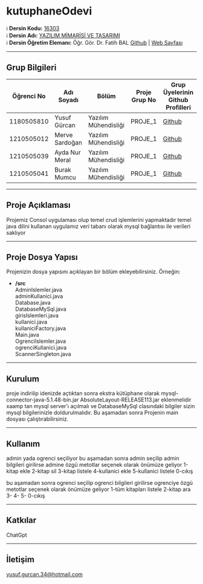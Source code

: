 # kutuphaneOdevi

:information_source: **Dersin Kodu:** [16303](https://ebp.klu.edu.tr/Ders/dersDetay/YAZ16303/716026/tr)  
:information_source: **Dersin Adı:** [YAZILIM MİMARİSİ VE TASARIMI](https://ebp.klu.edu.tr/Ders/dersDetay/YAZ16303/716026/tr)  
:information_source: **Dersin Öğretim Elemanı:** Öğr. Gör. Dr. Fatih BAL  [Github](https://github.com/balfatih)   |    [Web Sayfası](https://balfatih.github.io/)
   
---

## Grup Bilgileri

| Öğrenci No | Adı Soyadı           | Bölüm          		   | Proje Grup No | Grup Üyelerinin Github Profilleri                 |
|------------|----------------------|--------------------------|---------------|---------------------------------------------------|
| 1180505810  | Yusuf Gürcan			| Yazılım Mühendisliği     | PROJE_1       | [Github](https://github.com/Joseph0grcn)     |
| 1210505012  | Merve Sardoğan   | Yazılım Mühendisliği     | PROJE_1       | [Github](https://github.com/mervesardogan)     |
| 1210505039  | Ayda Nur Meral   | Yazılım Mühendisliği     | PROJE_1       | [Github](https://github.com/ayda12345)     |
| 1210505041  | Burak Mumcu   | Yazılım Mühendisliği     | PROJE_1       | [Github](https://github.com/BurakMumcu-js)     |

---

## Proje Açıklaması

Projemiz Consol uygulaması olup temel crud işlemlerini yapmaktadır
temel java dilini kullanan uygulamız
veri tabanı olarak mysql bağlantısı ile verileri saklıyor

---

## Proje Dosya Yapısı

Projenizin dosya yapısını açıklayan bir bölüm ekleyebilirsiniz. Örneğin:
- **/src**                                                        
AdminIslemler.java                                                   
adminKullanici.java                                                  
Database.java                                                        
DatabaseMySql.java                                                   
girisIslemleri.java                                                  
kullanici.java                                                       
kullaniciFactory.java                                                
Main.java                                                            
OgrenciIslemler.java                                                 
ogrenciKullanici.java                                                
ScannerSingleton.java 

---

## Kurulum
proje indirilip idenizde açtıktan sonra 
ekstra kütüphane olarak
mysql-connector-java-5.1.48-bin.jar
AbsoluteLayout-RELEASE113.jar
eklenmelidir
xaamp tan mysql server'ı açılmalı ve
DatabaseMySql clasındaki bilgiler sizin mysql bilgilerinizle doldurulmalıdır.
Bu aşamadan sonra
Projenin main dosyası çalıştırabilirsiniz.

---

## Kullanım

admin yada ogrenci seçiliyor
bu aşamadan sonra admin seçilip admin bilgileri girilirse admine özgü metotlar seçenek olarak önümüze geliyor
1-kitap ekle
2-kitap sil
3-kitap listele
4-kullanici ekle
5-kullanici listele
0-cıkış

bu aşamadan sonra ogrenci seçilip ogrenci bilgileri girilirse ogrenciye özgü metotlar seçenek olarak önümüze geliyor
1-tüm kitapları listele
2-kitap ara 
3-
4-
5-
0-cıkış

---

## Katkılar


ChatGpt

---

## İletişim

yusuf.gurcan.34@hotmail.com
